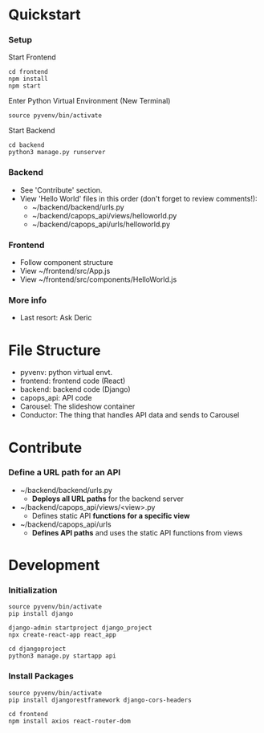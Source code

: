# Quickstart
### Setup
Start Frontend
```
cd frontend
npm install
npm start
```
Enter Python Virtual Environment (New Terminal)
```
source pyvenv/bin/activate
```
Start Backend
```
cd backend
python3 manage.py runserver
```
### Backend
- See 'Contribute' section. 
- View 'Hello World' files in this order (don't forget to review comments!):
  -  ~/backend/backend/urls.py
  -  ~/backend/capops_api/views/helloworld.py
  -  ~/backend/capops_api/urls/helloworld.py
### Frontend
- Follow component structure
- View ~/frontend/src/App.js
- View ~/frontend/src/components/HelloWorld.js
### More  info
- Last resort: Ask Deric



# File Structure
- pyvenv: python virtual envt.
- frontend: frontend code (React)  
- backend: backend code (Django)
- capops_api: API code
- Carousel: The slideshow container
- Conductor: The thing that handles API data and sends to Carousel



# Contribute
### Define a URL path for an API
- ~/backend/backend/urls.py
  - **Deploys all URL paths** for the backend server
- ~/backend/capops_api/views/\<view\>.py 
  - Defines static API **functions for a specific view**
- ~/backend/capops_api/urls
  - **Defines API paths** and uses the static API functions from views



# Development
### Initialization
```
source pyvenv/bin/activate
pip install django

django-admin startproject django_project
npx create-react-app react_app

cd djangoproject
python3 manage.py startapp api
```
### Install Packages
```
source pyvenv/bin/activate
pip install djangorestframework django-cors-headers

cd frontend
npm install axios react-router-dom
```